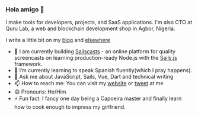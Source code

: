 ### Hola amigo 👋

I make tools for developers, projects, and SaaS applications. I'm also CTO at Quru Lab, a web and blockchain development shop in Agbor, Nigeria.

I write a little bit on my [blog](https://dominuskelvin.dev/blog) and [elsewhere](https://www.smashingmagazine.com/author/kelvin-omereshone/)

- 🔭 I am currently building [Sailscasts](https://sailscasts.com) - an online platform for quality screencasts on learning production-ready Node.js with the [Sails.js](https://sailsjs.com) framework.
- 🌱 I’m currently learning to speak Spanish fluently(which I pray happens).
- 💬 Ask me about JavaScript, Sails, Vue, Dart and technical writing
- 📫 How to reach me: You can visit my [website](https://dominuskelvin.dev) or [tweet](https://twitter.com/dominus_kelvin) at me
- 😄 Pronouns: He/Him
- ⚡ Fun fact: I fancy one day being a Capoeira master and finally learn how to cook enough to impress my girlfriend.
